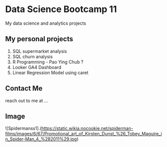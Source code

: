 # Data Science Bootcamp 11
My data science and analytics projects

## My personal projects

1. SQL supermarket analysis
2. SQL churn analysis
3. R Programming - Pao Ying Chub ?
4. Looker GA4 Dashboard
5. Linear Regression Model using caret

## Contact Me
reach out to me at ...

## Image
![Spidermanss1].(https://static.wikia.nocookie.net/spiderman-films/images/6/67/Promotional_art_of_Kirsten_Dunst_%26_Tobey_Maguire_in_Spider-Man_4_%282011%29.jpg)
